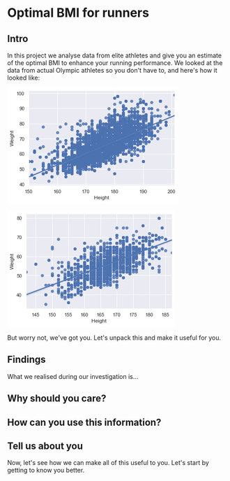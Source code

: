 # Optimal BMI for runners

## Intro

In this project we analyse data from elite athletes and give you an estimate of the optimal BMI to enhance your running performance. We looked at the data from actual Olympic athletes so you don't have to, and here's how it looked like:
    
![png](output_8_1.png)
  
![png](output_9_1.png)

But worry not, we've got you. Let's unpack this and make it useful for you.

## Findings

What we realised during our investigation is...

## Why should you care?

## How can you use this information?

## Tell us about you

Now, let's see how we can make all of this useful to you. Let's start by getting to know you better.

